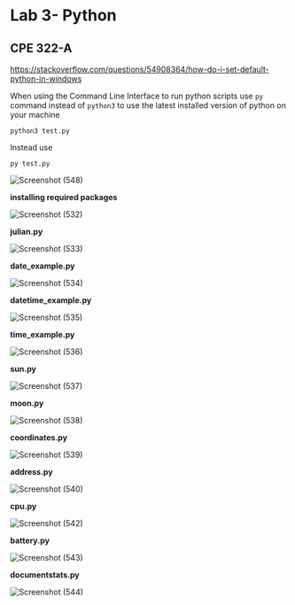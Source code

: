 # Lab 3- Python
## CPE 322-A

https://stackoverflow.com/questions/54908364/how-do-i-set-default-python-in-windows 

When using the Command Line Interface to run python scripts use ``` py ``` command instead of ``` python3 ``` to use the latest 
installed version of python on your machine


```
python3 test.py
```

Instead use

```
py test.py
```

![Screenshot (548)](https://user-images.githubusercontent.com/97755080/218499100-1e6217a2-adea-4e83-9e06-24263dcb00b6.png)



**installing required packages**


![Screenshot (532)](https://user-images.githubusercontent.com/97755080/217392326-29830878-0478-4a4f-a3cb-0e33a2559f6f.png)


**julian.py**


![Screenshot (533)](https://user-images.githubusercontent.com/97755080/217392360-0749e519-b7a7-491b-aaa7-fabc9889bb87.png)


**date_example.py**


![Screenshot (534)](https://user-images.githubusercontent.com/97755080/217392403-6519cb2f-b20f-4c74-ada3-aea38c225479.png)


**datetime_example.py**


![Screenshot (535)](https://user-images.githubusercontent.com/97755080/217392433-5b22d25c-e34b-4540-9ef0-84a2c244bb0e.png)



**time_example.py**


![Screenshot (536)](https://user-images.githubusercontent.com/97755080/217392477-54bc2c00-714c-4455-9ac0-ab3d6b6de124.png)



**sun.py**


![Screenshot (537)](https://user-images.githubusercontent.com/97755080/217393436-b2292bfb-4538-4d32-8047-38c139bf2fd1.png)



**moon.py**


![Screenshot (538)](https://user-images.githubusercontent.com/97755080/217393461-05668d4e-b347-48a8-b31e-81d2f611d15c.png)



**coordinates.py**


![Screenshot (539)](https://user-images.githubusercontent.com/97755080/217393504-5b912270-793d-4a24-be29-2a96b0e8c960.png)


**address.py**


![Screenshot (540)](https://user-images.githubusercontent.com/97755080/217393542-e06e4ac9-3c89-495d-9846-d26271c16dc9.png)



**cpu.py**


![Screenshot (542)](https://user-images.githubusercontent.com/97755080/217393565-824aa9aa-6583-47e9-af32-15e07553b586.png)


**battery.py**


![Screenshot (543)](https://user-images.githubusercontent.com/97755080/217393579-f3219b4a-4e00-42df-817c-e5c666a6ad72.png)


**documentstats.py**


![Screenshot (544)](https://user-images.githubusercontent.com/97755080/217393606-3176d6f6-0d49-4427-8a27-02c014efe3cb.png)



